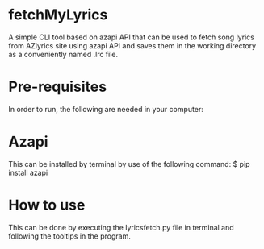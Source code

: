 # fetchMyLyrics
A simple CLI tool based on azapi API that can be used to fetch song lyrics from AZlyrics site using azapi API and saves them in the working directory as a conveniently named .lrc file.

# Pre-requisites
In order to run, the following are needed in your computer:

# Azapi
This can be installed by terminal by use of the following command:
        $ pip install azapi

# How to use
This can be done by executing the lyricsfetch.py file in terminal and following the tooltips in the program.

